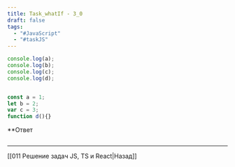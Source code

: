 ```yaml
---
title: Task_whatIf - 3_0
draft: false
tags:
  - "#JavaScript"
  - "#taskJS"
---
```

```js
console.log(a); 
console.log(b);
console.log(c); 
console.log(d); 


const a = 1;
let b = 2;
var c = 3;
function d(){}
```

**Ответ

```js

```

___

[[011 Решение задач JS, TS и React|Назад]]